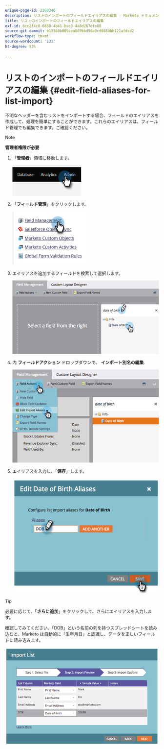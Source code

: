 ```yaml
---
unique-page-id: 2360346
description: リストのインポートのフィールドエイリアスの編集 - Marketo ドキュメント - 製品ドキュメント
title: リストのインポートのフィールドエイリアスの編集
exl-id: 0cc2f4c8-6858-4b41-bae3-4a8d267efe88
source-git-commit: b13360b009aea869bbd96a9cd0888bb121afdcd2
workflow-type: tm+mt
source-wordcount: '131'
ht-degree: 93%

---
```


# リストのインポートのフィールドエイリアスの編集 {#edit-field-aliases-for-list-import}

不明なヘッダーを含むリストをインポートする場合、フィールドのエイリアスを作成して、処理を簡単にすることができます。これらのエイリアスは、フィールド管理でも編集できます。ご確認ください。

>[!NOTE]
>
>**管理者権限が必要**

1. 「**管理者**」領域に移動します。

   ![](assets/edit-field-aliases-for-list-import-1.png)

1. 「**フィールド管理**」をクリックします。

   ![](assets/edit-field-aliases-for-list-import-2.png)

1. エイリアスを追加するフィールドを検索して選択します。

   ![](assets/edit-field-aliases-for-list-import-3.png)

1. 内 **フィールドアクション** ドロップダウンで、 **インポート別名の編集**.

   ![](assets/edit-field-aliases-for-list-import-4.png)

1. エイリアスを入力し、「**保存**」します。

   ![](assets/edit-field-aliases-for-list-import-5.png)

>[!TIP]
>
>必要に応じて、「**さらに追加**」をクリックして、さらにエイリアスを入力します。

確認してみてください。「DOB」という名前の列を持つスプレッドシートを読み込むと、Marketo は自動的に「生年月日」と認識し、データを正しいフィールドに読み込みます。

![](assets/edit-field-aliases-for-list-import-6.png)
